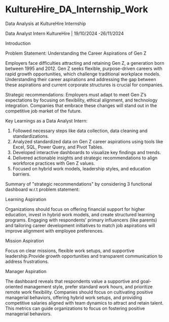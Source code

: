# KultureHire_DA_Internship_Work
Data Analysis at KultureHire Internship

Data Analyst Intern
KultureHire | 19/10/2024 -26/11/2024

Introduction

Problem Statement:
Understanding the Career Aspirations of Gen Z

  Employers face difficulties attracting and retaining Gen Z, a generation born between 1995 and 2012. Gen Z seeks flexible, 
  purpose-driven careers with rapid growth opportunities, which challenge traditional workplace models. Understanding their 
  career aspirations and addressing the gap between these aspirations and current corporate structures is crucial for companies.

Strategic recommendations:
  Employers must adapt to meet Gen Z’s expectations by focusing on flexibility, ethical alignment, and technology integration. 
  Companies that embrace these changes will stand out in the competitive job market of the future.

Key Learnings as a Data Analyst Intern:
  1. Followed necessary steps like data collection, data cleaning and standardizations.
  2. Analyzed standardized data on Gen Z career aspirations using tools like Excel, SQL, Power Query, and Pivot Tables.
  3. Developed interactive dashboards to visualize key findings and trends.
  4. Delivered actionable insights and strategic recommendations to align workforce practices with Gen Z values.
  5. Focused on hybrid work models, leadership styles, and education barriers.
  

Summary of "strategic recommendations" by considering 3 functional dashboard w.r.t problem statement:

Learning Aspiration

  Organizations should focus on offering financial support for higher education, invest in hybrid work models, 
  and create structured learning programs. Engaging with respondents’ primary influencers (like parents) 
  and tailoring career development initiatives to match job aspirations will improve alignment with employee preferences.

Mission Aspiration

  Focus on clear missions, flexible work setups, and supportive leadership.Provide growth opportunities and transparent communication to    address frustrations.

Manager Aspiration

  The dashboard reveals that respondents value a supportive and goal-oriented management style, prefer standard work 
  hours, and prioritize remote work flexibility. Companies should focus on cultivating positive managerial behaviors, offering 
  hybrid work setups, and providing competitive salaries aligned with team dynamics to attract and retain talent.
  This metrics can guide organizations to focus on fostering positive managerial behaviors.
